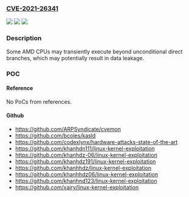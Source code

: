 ### [CVE-2021-26341](https://cve.mitre.org/cgi-bin/cvename.cgi?name=CVE-2021-26341)
![](https://img.shields.io/static/v1?label=Product&message=AMD%20Processors&color=blue)
![](https://img.shields.io/static/v1?label=Version&message=Processor%20!%20Zen%203%20&color=brighgreen)
![](https://img.shields.io/static/v1?label=Vulnerability&message=NA&color=brighgreen)

### Description

Some AMD CPUs may transiently execute beyond unconditional direct branches, which may potentially result in data leakage.

### POC

#### Reference
No PoCs from references.

#### Github
- https://github.com/ARPSyndicate/cvemon
- https://github.com/bcoles/kasld
- https://github.com/codexlynx/hardware-attacks-state-of-the-art
- https://github.com/khanhdn111/linux-kernel-exploitation
- https://github.com/khanhdz-06/linux-kernel-exploitation
- https://github.com/khanhdz191/linux-kernel-exploitation
- https://github.com/khanhhdz/linux-kernel-exploitation
- https://github.com/khanhhdz06/linux-kernel-exploitation
- https://github.com/khanhnd123/linux-kernel-exploitation
- https://github.com/xairy/linux-kernel-exploitation

